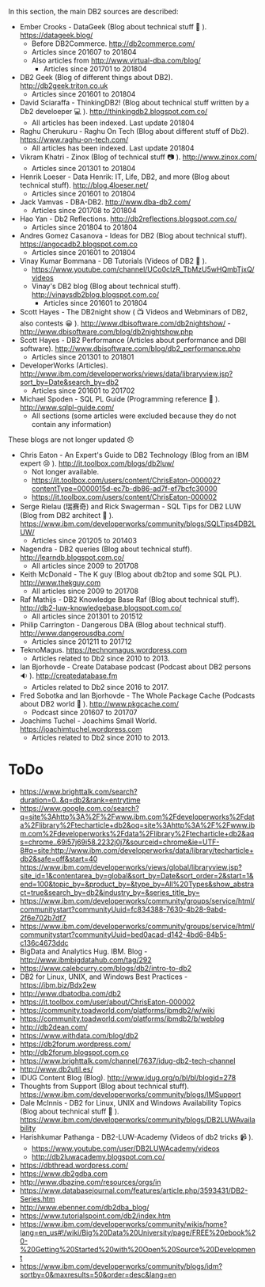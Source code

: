 In this section, the main DB2 sources are described:

* Ember Crooks - DataGeek (Blog about technical stuff 💃 ). https://datageek.blog/
  * Before DB2Commerce. http://db2commerce.com/
  * Articles since 201607 to 201804
  * Also articles from http://www.virtual-dba.com/blog/
    * Articles since 201701 to 201804
* DB2 Geek (Blog of different things about DB2). http://db2geek.triton.co.uk
  * Articles since 201601 to 201804
* David Sciaraffa - ThinkingDB2! (Blog about technical stuff written by a Db2 develoeper 💻 ). http://thinkingdb2.blogspot.com.co/
  * All articles has been indexed. Last update 201804
* Raghu Cherukuru - Raghu On Tech (Blog about different stuff of Db2). https://www.raghu-on-tech.com/
  * All articles has been indexed. Last update 201804
* Vikram Khatri - Zinox (Blog of technical stuff 📷 ). http://www.zinox.com/
  * Articles since 201301 to 201804
* Henrik Loeser - Data Henrik: IT, Life, DB2, and more (Blog about technical stuff). http://blog.4loeser.net/
  * Articles since 201601 to 201804
* Jack Vamvas - DBA-DB2. http://www.dba-db2.com/
  * Articles since 201708 to 201804
* Hao Yan - Db2 Reflections. http://db2reflections.blogspot.com.co/
  * Articles since 201804 to 201804
* Andres Gomez Casanova - Ideas for DB2 (Blog about technical stuff). https://angocadb2.blogspot.com.co
  * Articles since 201601 to 201804
* Vinay Kumar Bommana - DB Tutorials (Videos of DB2 🎥 ).
  * https://www.youtube.com/channel/UCo0cIzR_TbMzU5wHQmbTjxQ/videos
  * Vinay's DB2 blog (Blog about technical stuff). http://vinaysdb2blog.blogspot.com.co/
    * Articles since 201601 to 201804
* Scott Hayes - The DB2night show ( 📺  Videos and Webminars of DB2, also contests 😀 ). http://www.dbisoftware.com/db2nightshow/ - http://www.dbisoftware.com/blog/db2nightshow.php
* Scott Hayes - DB2 Performance (Articles about performance and DBI software). http://www.dbisoftware.com/blog/db2_performance.php
  * Articles since 201301 to 201801
* DeveloperWorks (Articles). http://www.ibm.com/developerworks/views/data/libraryview.jsp?sort_by=Date&search_by=db2
  * Articles since 201601 to 201702
* Michael Spoden - SQL PL Guide (Programming reference 🔡 ). http://www.sqlpl-guide.com/
  * All sections (some articles were excluded because they do not contain any information)

These blogs are not longer updated 😞 

* Chris Eaton - An Expert's Guide to DB2 Technology (Blog from an IBM expert 😢 ). http://it.toolbox.com/blogs/db2luw/
  * Not longer available.
  * https://it.toolbox.com/users/content/ChrisEaton-000002?contentType=0000015d-ec7b-db86-ad7f-ef7bcfc30000
  * https://it.toolbox.com/users/content/ChrisEaton-000002
* Serge Rielau (瑞赛奇) and Rick Swagerman - SQL Tips for DB2 LUW (Blog from DB2 architect 🙈 ). https://www.ibm.com/developerworks/community/blogs/SQLTips4DB2LUW/
  * Articles since 201205 to 201403
* Nagendra - DB2 queries (Blog about technical stuff). http://learndb.blogspot.com.co/
  * All articles since 2009 to 201708
* Keith McDonald - The K guy (Blog about db2top and some SQL PL). http://www.thekguy.com
  * All articles since 2009 to 201708
* Raf Mathijs - DB2 Knowledge Base Raf (Blog about technical stuff). http://db2-luw-knowledgebase.blogspot.com.co/
  * All articles since 201301 to 201512
* Philip Carrington - Dangerous DBA (Blog about technical stuff). http://www.dangerousdba.com/
  * Articles since 201211 to 201712
* TeknoMagus. https://technomagus.wordpress.com
  * Articles related to Db2 since 2010 to 2013.
* Ian Bjorhovde - Create Database podcast (Podcast about DB2 persons 🔉 ). http://createdatabase.fm
  * Articles related to Db2 since 2016 to 2017.
* Fred Sobotka and Ian Bjorhovde - The Whole Package Cache (Podcasts about DB2 world 🎤 ). http://www.pkgcache.com/
  * Podcast since 201607 to 201707
* Joachims Tuchel - Joachims Small World. https://joachimtuchel.wordpress.com
  * Articles related to Db2 since 2010 to 2013.

# ToDo

* https://www.brighttalk.com/search?duration=0..&q=db2&rank=entrytime
* https://www.google.com.co/search?q=site%3Ahttp%3A%2F%2Fwww.ibm.com%2Fdeveloperworks%2Fdata%2Flibrary%2Ftecharticle+db2&oq=site%3Ahttp%3A%2F%2Fwww.ibm.com%2Fdeveloperworks%2Fdata%2Flibrary%2Ftecharticle+db2&aqs=chrome..69i57j69i58.2232j0j7&sourceid=chrome&ie=UTF-8#q=site:http://www.ibm.com/developerworks/data/library/techarticle+db2&safe=off&start=40
https://www.ibm.com/developerworks/views/global/libraryview.jsp?site_id=1&contentarea_by=global&sort_by=Date&sort_order=2&start=1&end=100&topic_by=&product_by=&type_by=All%20Types&show_abstract=true&search_by=db2&industry_by=&series_title_by=
* https://www.ibm.com/developerworks/community/groups/service/html/communitystart?communityUuid=fc834388-7630-4b28-9abd-2f6e702b7df7
* https://www.ibm.com/developerworks/community/groups/service/html/communitystart?communityUuid=bed0acad-d142-4bd6-84b5-c136c4673ddc
* BigData and Analytics Hug. IBM. Blog - http://www.ibmbigdatahub.com/tag/292
* https://www.calebcurry.com/blogs/db2/intro-to-db2
* DB2 for Linux, UNIX, and Windows Best Practices - https://ibm.biz/Bdx2ew
* http://www.dbatodba.com/db2
* https://it.toolbox.com/user/about/ChrisEaton-000002
* https://community.toadworld.com/platforms/ibmdb2/w/wiki
* https://community.toadworld.com/platforms/ibmdb2/b/weblog
* http://db2dean.com/
* https://www.withdata.com/blog/db2
* https://db2forum.wordpress.com/
* http://db2forum.blogspot.com.co
* https://www.brighttalk.com/channel/7637/idug-db2-tech-channel
* http://www.db2util.es/
* IDUG Content Blog (Blog). http://www.idug.org/p/bl/bl/blogid=278
* Thoughts from Support (Blog about technical stuff). https://www.ibm.com/developerworks/community/blogs/IMSupport
* Dale McInnis - DB2 for Linux, UNIX and Windows Availability Topics (Blog about technical stuff 🍁 ). https://www.ibm.com/developerworks/community/blogs/DB2LUWAvailability
* Harishkumar Pathanga - DB2-LUW-Academy (Videos of db2 tricks 📹 ). 
  * https://www.youtube.com/user/DB2LUWAcademy/videos
  * http://db2luwacademy.blogspot.com.co/
* https://dbthread.wordpress.com/
* https://www.db2gdba.com
* http://www.dbazine.com/resources/orgs/in
* https://www.databasejournal.com/features/article.php/3593431/DB2-Series.htm
* http://www.ebenner.com/db2dba_blog/
* https://www.tutorialspoint.com/db2/index.htm
* https://www.ibm.com/developerworks/community/wikis/home?lang=en_us#!/wiki/Big%20Data%20University/page/FREE%20ebook%20-%20Getting%20Started%20with%20Open%20Source%20Development
* https://www.ibm.com/developerworks/community/blogs/idm?sortby=0&maxresults=50&order=desc&lang=en
